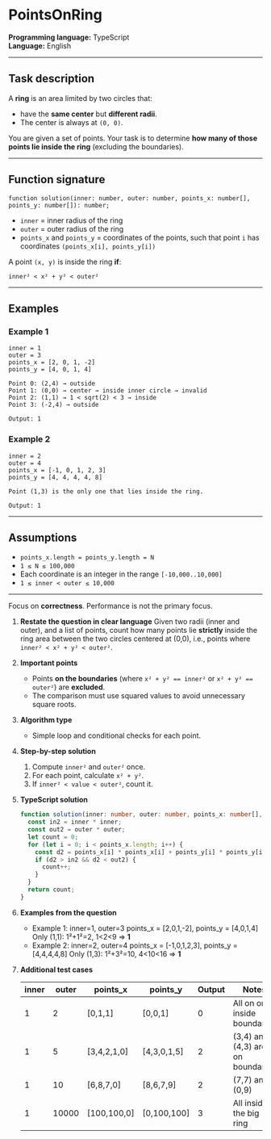 # PointsOnRing

**Programming language:** TypeScript  
**Language:** English  

---

## Task description

A **ring** is an area limited by two circles that:
- have the **same center** but **different radii**.
- The center is always at `(0, 0)`.

You are given a set of points. Your task is to determine **how many of those points lie inside the ring** (excluding the boundaries).

---

## Function signature

```
function solution(inner: number, outer: number, points_x: number[], points_y: number[]): number;
```

- `inner` = inner radius of the ring  
- `outer` = outer radius of the ring  
- `points_x` and `points_y` = coordinates of the points, such that point `i` has coordinates `(points_x[i], points_y[i])`

A point `(x, y)` is inside the ring **if**:

```
inner² < x² + y² < outer²
```

---

## Examples

### Example 1

```
inner = 1
outer = 3
points_x = [2, 0, 1, -2]
points_y = [4, 0, 1, 4]

Point 0: (2,4) → outside  
Point 1: (0,0) → center → inside inner circle → invalid  
Point 2: (1,1) → 1 < sqrt(2) < 3 → inside  
Point 3: (-2,4) → outside  

Output: 1
```

### Example 2

```
inner = 2
outer = 4
points_x = [-1, 0, 1, 2, 3]
points_y = [4, 4, 4, 4, 8]

Point (1,3) is the only one that lies inside the ring.

Output: 1
```

---

## Assumptions

- `points_x.length = points_y.length = N`
- `1 ≤ N ≤ 100,000`
- Each coordinate is an integer in the range `[-10,000..10,000]`
- `1 ≤ inner < outer ≤ 10,000`

---

Focus on **correctness**. Performance is not the primary focus.


1. **Restate the question in clear language**
   Given two radii (inner and outer), and a list of points, count how many points lie **strictly** inside the ring area between the two circles centered at (0,0), i.e., points where `inner² < x² + y² < outer²`.

2. **Important points**

   * Points **on the boundaries** (where `x² + y² == inner²` or `x² + y² == outer²`) are **excluded**.
   * The comparison must use squared values to avoid unnecessary square roots.

3. **Algorithm type**

   * Simple loop and conditional checks for each point.

4. **Step-by-step solution**

   1. Compute `inner²` and `outer²` once.
   2. For each point, calculate `x² + y²`.
   3. If `inner² < value < outer²`, count it.

5. **TypeScript solution**

   ```ts copy
   function solution(inner: number, outer: number, points_x: number[], points_y: number[]): number {
     const in2 = inner * inner;
     const out2 = outer * outer;
     let count = 0;
     for (let i = 0; i < points_x.length; i++) {
       const d2 = points_x[i] * points_x[i] + points_y[i] * points_y[i];
       if (d2 > in2 && d2 < out2) {
         count++;
       }
     }
     return count;
   }
   ```

6. **Examples from the question**

   * Example 1:
     inner=1, outer=3
     points\_x = \[2,0,1,-2], points\_y = \[4,0,1,4]
     Only (1,1): 1²+1²=2, 1<2<9 ⇒ **1**
   * Example 2:
     inner=2, outer=4
     points\_x = \[-1,0,1,2,3], points\_y = \[4,4,4,4,8]
     Only (1,3): 1²+3²=10, 4<10<16 ⇒ **1**

7. **Additional test cases**

   | inner | outer | points\_x    | points\_y    | Output | Notes                           |
   | ----- | ----- | ------------ | ------------ | ------ | ------------------------------- |
   | 1     | 2     | \[0,1,1]     | \[0,0,1]     | 0      | All on or inside boundaries     |
   | 1     | 5     | \[3,4,2,1,0] | \[4,3,0,1,5] | 2      | (3,4) and (4,3) are on boundary |
   | 1     | 10    | \[6,8,7,0]   | \[8,6,7,9]   | 2      | (7,7) and (0,9)                 |
   | 1     | 10000 | \[100,100,0] | \[0,100,100] | 3      | All inside the big ring         |
